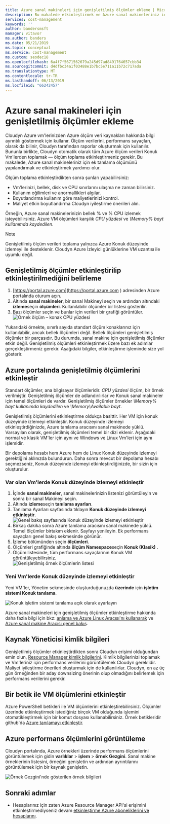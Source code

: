 ```yaml
---
title: Azure sanal makineleri için genişletilmiş ölçümler ekleme | Microsoft Docs
description: Bu makalede etkinleştirmek ve Azure sanal makineleriniz için genişletilmiş bir tanılama ölçümünü yapılandırmanıza yardımcı olur.
services: cost-management
keywords: ''
author: bandersmsft
manager: vitavor
ms.author: banders
ms.date: 05/21/2019
ms.topic: conceptual
ms.service: cost-management
ms.custom: seodec18
ms.openlocfilehash: 6a4f7f5671562679a245d97ad8491764657cbb34
ms.sourcegitcommit: d4dfbc34a1f03488e1b7bc5e711a11b72c717ada
ms.translationtype: MT
ms.contentlocale: tr-TR
ms.lasthandoff: 06/13/2019
ms.locfileid: "66242457"
---
```

# <a name="add-extended-metrics-for-azure-virtual-machines"></a>Azure sanal makineleri için genişletilmiş ölçümler ekleme

Cloudyn Azure vm'lerinizden Azure ölçüm veri kaynakları hakkında bilgi ayrıntılı göstermek için kullanır. Ölçüm verilerini, performans sayaçları, olarak da bilinir, Cloudyn tarafından raporlar oluşturmak için kullanılır. Bununla birlikte, Cloudyn otomatik olarak tüm Azure ölçüm verileri Konuk Vm'lerden toplamak — ölçüm toplama etkinleştirmeniz gerekir. Bu makalede, Azure sanal makineleriniz için ek tanılama ölçümünü yapılandırmak ve etkinleştirmek yardımcı olur.

Ölçüm toplama etkinleştirdikten sonra şunları yapabilirsiniz:

- Vm'lerinizi, bellek, disk ve CPU sınırlarını ulaşma ne zaman bilirsiniz.
- Kullanım eğilimleri ve anormallikleri algılar.
- Boyutlandırma kullanım göre maliyetlerinizi kontrol.
- Maliyet etkin boyutlandırma Cloudyn iyileştirme önerileri alın.

Örneğin, Azure sanal makinelerinizin bellek % ve % CPU izlemek isteyebilirsiniz. Azure VM ölçümleri karşılık _CPU yüzdesi_ ve _\Memory\% bayt kullanımda kaydedilen_.

> [!NOTE]
> Genişletilmiş ölçüm verileri toplama yalnızca Azure Konuk düzeyinde izlemeyi ile desteklenir. Cloudyn Azure İzleyici günlüklerine VM uzantısı ile uyumlu değil.

## <a name="determine-whether-extended-metrics-are-enabled"></a>Genişletilmiş ölçümler etkinleştirilip etkinleştirilmediğini belirleme

1. [https://portal.azure.com](https://portal.azure.com ) adresinden Azure portalında oturum açın.
2. Altında **sanal makineler**, bir sanal Makineyi seçin ve ardından altındaki **izleme**seçin **ölçümleri**. Kullanılabilir ölçümler bir listesi gösterilir.
3. Bazı ölçümler seçin ve bunlar için verileri bir grafiği görüntüler.  
    ![Örnek ölçüm – konak CPU yüzdesi](./media/azure-vm-extended-metrics/metric01.png)

Yukarıdaki örnekte, sınırlı sayıda standart ölçüm konaklarınız için kullanılabilir, ancak bellek ölçümleri değil. Bellek ölçümleri genişletilmiş ölçümler bir parçasıdır. Bu durumda, sanal makine için genişletilmiş ölçümler etkin değil. Genişletilmiş ölçümleri etkinleştirmek üzere bazı ek adımlar gerçekleştirmeniz gerekir. Aşağıdaki bilgiler, etkinleştirme işleminde size yol gösterir.

## <a name="enable-extended-metrics-in-the-azure-portal"></a>Azure portalında genişletilmiş ölçümlerini etkinleştir

Standart ölçümler, ana bilgisayar ölçümleridir. _CPU yüzdesi_ ölçüm, bir örnek verilmiştir. Genişletilmiş ölçümler de adlandırılırlar ve Konuk sanal makineler için temel ölçümleri de vardır. Genişletilmiş ölçümler örnekler _\Memory\% bayt kullanımda kaydedilen_ ve _\Memory\Available bayt_.

Genişletilmiş ölçümlerini etkinleştirme oldukça basittir. Her VM için konuk düzeyinde izlemeyi etkinleştir. Konuk düzeyinde izlemeyi etkinleştirdiğinizde, Azure tanılama aracısını sanal makinede yüklü. Varsayılan olarak, genişletilmiş ölçümleri temel bir dizi eklenir. Aşağıdaki normal ve klasik VM'ler için aynı ve Windows ve Linux Vm'leri için aynı işlemidir.

Bir depolama hesabı hem Azure hem de Linux Konuk düzeyinde izlemeyi gerektiğini aklınızda bulundurun. Daha sonra mevcut bir depolama hesabı seçmezseniz, Konuk düzeyinde izlemeyi etkinleştirdiğinizde, bir sizin için oluşturulur.

### <a name="enable-guest-level-monitoring-on-existing-vms"></a>Var olan Vm'lerde Konuk düzeyinde izlemeyi etkinleştir

1. İçinde **sanal makineler**, sanal makinelerinizin listenizi görüntüleyin ve sonra bir sanal Makineyi seçin.
2. Altında **izleme**seçin **tanılama ayarları**.
3. Tanılama Ayarları sayfasında tıklayın **Konuk düzeyinde izlemeyi etkinleştir**.  
    ![Genel bakış sayfasında Konuk düzeyinde izlemeyi etkinleştir](./media/azure-vm-extended-metrics/enable-guest-monitoring.png)
4. Birkaç dakika sonra Azure tanılama aracısını sanal makinede yüklü. Temel ölçümler birtakım eklenir. Sayfayı yenileyin. Ek performans sayaçları genel bakış sekmesinde görünür.
5. İzleme bölümünden seçin **ölçümleri**.
6. Ölçümleri grafiğinde altında **ölçüm Namespace**seçin **Konuk (Klasik)** .
7. Ölçüm listesinde, tüm performans sayaçlarının Konuk VM görüntüleyebilirsiniz.  
    ![Genişletilmiş örnek ölçümlerin listesi](./media/azure-vm-extended-metrics/extended-metrics.png)

### <a name="enable-guest-level-monitoring-on-new-vms"></a>Yeni Vm'lerde Konuk düzeyinde izlemeyi etkinleştir

Yeni VM'ler, Yönetim sekmesinde oluşturduğunuzda **üzerinde** için **işletim sistemi Konuk tanılama**.

![Konuk işletim sistemi tanılama açık olarak ayarlayın](./media/azure-vm-extended-metrics/new-enable-diag.png)

Azure sanal makineleri için genişletilmiş ölçümler etkinleştirme hakkında daha fazla bilgi için bkz: [anlama ve Azure Linux Aracısı'nı kullanarak](../virtual-machines/extensions/agent-linux.md) ve [Azure sanal makine Aracısı genel bakış](../virtual-machines/extensions/agent-windows.md).

## <a name="resource-manager-credentials"></a>Kaynak Yöneticisi kimlik bilgileri

Genişletilmiş ölçümler etkinleştirdikten sonra Cloudyn erişimi olduğundan emin olun, [Resource Manager kimlik bilgilerini](activate-subs-accounts.md). Kimlik bilgilerinizi toplamak ve Vm'leriniz için performans verilerini görüntülemek Cloudyn gereklidir. Maliyet iyileştirme önerileri oluşturmak için de kullanılırlar. Cloudyn, en az üç gün örneğinden bir aday downsizing önerinin olup olmadığını belirlemek için performans verilerini gerekir.

## <a name="enable-vm-metrics-with-a-script"></a>Bir betik ile VM ölçümlerini etkinleştir

Azure PowerShell betikleri ile VM ölçümlerini etkinleştirebilirsiniz. Ölçümler üzerinde etkinleştirmek istediğiniz birçok VM olduğunda işlemini otomatikleştirmek için bir komut dosyası kullanabilirsiniz. Örnek betikleridir github'da [Azure tanılamayı etkinleştir](https://github.com/Cloudyn/azure-enable-diagnostics).

## <a name="view-azure-performance-metrics"></a>Azure performans ölçümlerini görüntüleme

Cloudyn portalında, Azure örnekleri üzerinde performans ölçümlerini görüntülemek için gidin **varlıklar** > **işlem** > **örnek Gezgini**. Sanal makine örneklerinin listesini, örneğini genişletin ve ardından ayrıntılarını görüntülemek için bir kaynak genişletin.

![Örnek Gezgini'nde gösterilen örnek bilgileri](./media/azure-vm-extended-metrics/instance-explorer.png)

## <a name="next-steps"></a>Sonraki adımlar

- Hesaplarınız için zaten Azure Resource Manager API'si erişimini etkinleştirmediyseniz devam [etkinleştirme Azure aboneliklerini ve hesaplarını](activate-subs-accounts.md).
